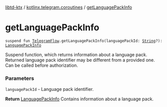 [libtd-ktx](../index.md) / [kotlinx.telegram.coroutines](index.md) / [getLanguagePackInfo](./get-language-pack-info.md)

# getLanguagePackInfo

`suspend fun `[`TelegramFlow`](../kotlinx.telegram.core/-telegram-flow/index.md)`.getLanguagePackInfo(languagePackId: `[`String`](https://kotlinlang.org/api/latest/jvm/stdlib/kotlin/-string/index.html)`?): `[`LanguagePackInfo`](https://tdlibx.github.io/td/docs/org/drinkless/td/libcore/telegram/TdApi/LanguagePackInfo.html)

Suspend function, which returns information about a language pack. Returned language pack
identifier may be different from a provided one. Can be called before authorization.

### Parameters

`languagePackId` - Language pack identifier.

**Return**
[LanguagePackInfo](https://tdlibx.github.io/td/docs/org/drinkless/td/libcore/telegram/TdApi/LanguagePackInfo.html) Contains information about a language pack.

